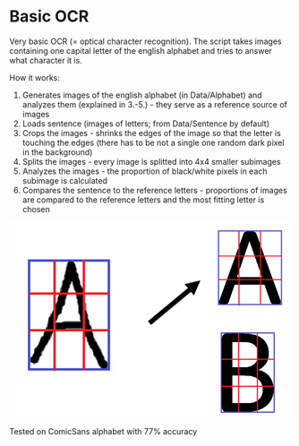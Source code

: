 # Basic OCR
Very basic OCR (= optical character recognition). The script takes images containing one capital letter of the english alphabet and tries to answer what character it is.

How it works:
1. Generates images of the english alphabet (in Data/Alphabet) and analyzes them (explained in 3.-5.) - they serve as a reference source of images
2. Loads sentence (images of letters; from Data/Sentence by default)
3. Crops the images - shrinks the edges of the image so that the letter is touching the edges (there has to be not a single one random dark pixel in the background)
4. Splits the images - every image is splitted into 4x4 smaller subimages
5. Analyzes the images - the proportion of black/white pixels in each subimage is calculated
6. Compares the sentence to the reference letters - proportions of images are compared to the reference letters and the most fitting letter is chosen


![How it works](how_it_works.png)

Tested on ComicSans alphabet with 77% accuracy
